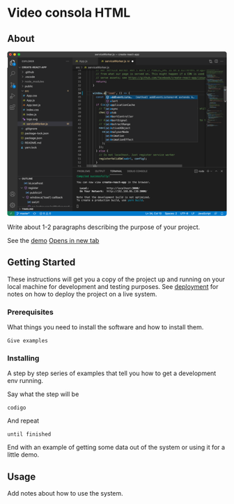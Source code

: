 # Video consola HTML


## About <a name = "about"></a>

<img src="consola.png" alt="Consola">

Write about 1-2 paragraphs describing the purpose of your project.


See the <a href="https://fidelfsd.github.io/consola-html/" target="_blank">demo</a>
[Opens in new tab](https://external.ink?to=/https://fidelfsd.github.io/consola-html/)


## Getting Started <a name = "getting_started"></a>

These instructions will get you a copy of the project up and running on your local machine for development and testing purposes. See [deployment](#deployment) for notes on how to deploy the project on a live system.

### Prerequisites

What things you need to install the software and how to install them.

```
Give examples
```

### Installing

A step by step series of examples that tell you how to get a development env running.

Say what the step will be

```
codigo
```

And repeat

```
until finished
```

End with an example of getting some data out of the system or using it for a little demo.

## Usage <a name = "usage"></a>

Add notes about how to use the system.
